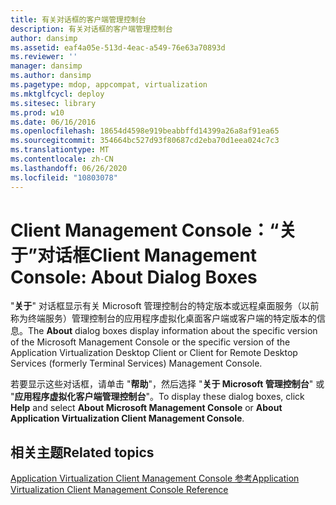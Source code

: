 ```yaml
---
title: 有关对话框的客户端管理控制台
description: 有关对话框的客户端管理控制台
author: dansimp
ms.assetid: eaf4a05e-513d-4eac-a549-76e63a70893d
ms.reviewer: ''
manager: dansimp
ms.author: dansimp
ms.pagetype: mdop, appcompat, virtualization
ms.mktglfcycl: deploy
ms.sitesec: library
ms.prod: w10
ms.date: 06/16/2016
ms.openlocfilehash: 18654d4598e919beabbffd14399a26a8af91ea65
ms.sourcegitcommit: 354664bc527d93f80687cd2eba70d1eea024c7c3
ms.translationtype: MT
ms.contentlocale: zh-CN
ms.lasthandoff: 06/26/2020
ms.locfileid: "10803078"
---
```

# <span data-ttu-id="f4e78-103">Client Management Console：“关于”对话框</span><span class="sxs-lookup"><span data-stu-id="f4e78-103">Client Management Console: About Dialog Boxes</span></span>


<span data-ttu-id="f4e78-104">"**关于**" 对话框显示有关 Microsoft 管理控制台的特定版本或远程桌面服务（以前称为终端服务）管理控制台的应用程序虚拟化桌面客户端或客户端的特定版本的信息。</span><span class="sxs-lookup"><span data-stu-id="f4e78-104">The **About** dialog boxes display information about the specific version of the Microsoft Management Console or the specific version of the Application Virtualization Desktop Client or Client for Remote Desktop Services (formerly Terminal Services) Management Console.</span></span>

<span data-ttu-id="f4e78-105">若要显示这些对话框，请单击 "**帮助**"，然后选择 "**关于 Microsoft 管理控制台**" 或 "**应用程序虚拟化客户端管理控制台**"。</span><span class="sxs-lookup"><span data-stu-id="f4e78-105">To display these dialog boxes, click **Help** and select **About Microsoft Management Console** or **About Application Virtualization Client Management Console**.</span></span>

## <span data-ttu-id="f4e78-106">相关主题</span><span class="sxs-lookup"><span data-stu-id="f4e78-106">Related topics</span></span>


[<span data-ttu-id="f4e78-107">Application Virtualization Client Management Console 参考</span><span class="sxs-lookup"><span data-stu-id="f4e78-107">Application Virtualization Client Management Console Reference</span></span>](application-virtualization-client-management-console-reference.md)

 

 





